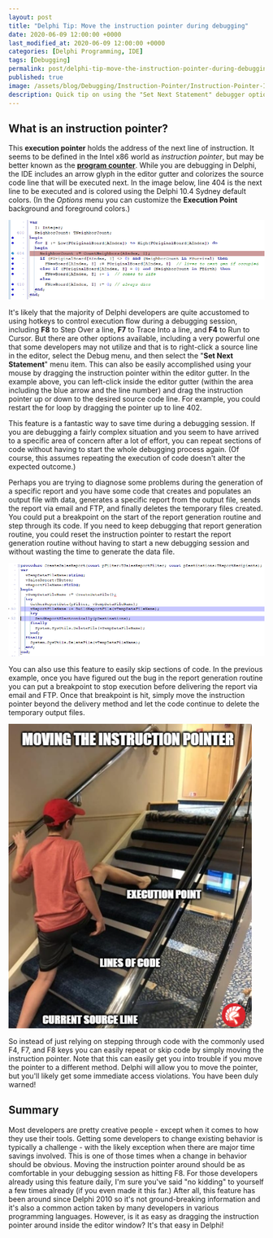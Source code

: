 ```yaml
---
layout: post
title: "Delphi Tip: Move the instruction pointer during debugging"
date: 2020-06-09 12:00:00 +0000
last_modified_at: 2020-06-09 12:00:00 +0000
categories: [Delphi Programming, IDE]
tags: [Debugging]
permalink: post/delphi-tip-move-the-instruction-pointer-during-debugging
published: true
image: /assets/blog/Debugging/Instruction-Pointer/Instruction-Pointer-IDE-Gutter.png
description: Quick tip on using the "Set Next Statement" debugger option in the Delphi IDE. This is also available by dragging within the editor gutter.
---
```

## What is an instruction pointer?

This **execution pointer** holds the address of the next line of instruction. It seems to be defined in the Intel x86 world as _instruction pointer_, but may be better known as the [**program counter**](https://en.wikipedia.org/wiki/Program_counter). While you are debugging in Delphi, the IDE includes an arrow glyph in the editor gutter and colorizes the source code line that will be executed next. In the image below, line 404 is the next line to be executed and is colored using the Delphi 10.4 Sydney default colors. (In the _Options_ menu you can customize the **Execution Point** background and foreground colors.)

![Debugging game of life code](/assets/blog/Debugging/Instruction-Pointer/Game-Of-Life-ExecutionPoint.png)

It's likely that the majority of Delphi developers are quite accustomed to using hotkeys to control execution flow during a debugging session, including **F8** to Step Over a line, **F7** to Trace Into a line, and **F4** to Run to Cursor. But there are other options available, including a very powerful one that some developers may not utilize and that is to right-click a source line in the editor, select the Debug menu, and then select the "**Set Next Statement**" menu item. This can also be easily accomplished using your mouse by dragging the instruction pointer within the editor gutter. In the example above, you can left-click inside the editor gutter (within the area including the blue arrow and the line number) and drag the instruction pointer up or down to the desired source code line. For example, you could restart the for loop by dragging the pointer up to line 402.

This feature is a fantastic way to save time during a debugging session. If you are debugging a fairly complex situation and you seem to have arrived to a specific area of concern after a lot of effort, you can repeat sections of code without having to start the whole debugging process again. (Of course, this assumes repeating the execution of code doesn't alter the expected outcome.)

Perhaps you are trying to diagnose some problems during the generation of a specific report and you have some code that creates and populates an output file with data, generates a specific report from the output file, sends the report via email and FTP, and finally deletes the temporary files created. You could put a breakpoint on the start of the report generation routine and step through its code. If you need to keep debugging that report generation routine, you could reset the instruction pointer to restart the report generation routine without having to start a new debugging session and without wasting the time to generate the data file.

![Multiple Breakpoints](/assets/blog/Debugging/Instruction-Pointer/Example-ExecutionPoint.png)

You can also use this feature to easily skip sections of code. In the previous example, once you have figured out the bug in the report generation routine you can put a breakpoint to stop execution before delivering the report via email and FTP. Once that breakpoint is hit, simply move the instruction pointer beyond the delivery method and let the code continue to delete the temporary output files.

![Move the instruction pointer meme image](/assets/blog/Debugging/Instruction-Pointer/Move-Execution-Point-Meme.png)

So instead of just relying on stepping through code with the commonly used F4, F7, and F8 keys you can easily repeat or skip code by simply moving the instruction pointer. Note that this can easily get you into trouble if you move the pointer to a different method. Delphi will allow you to move the pointer, but you'll likely get some immediate access violations. You have been duly warned!

## Summary

Most developers are pretty creative people - except when it comes to how they use their tools. Getting some developers to change existing behavior is typically a challenge - with the likely exception when there are major time savings involved. This is one of those times when a change in behavior should be obvious. Moving the instruction pointer around should be as comfortable in your debugging session as hitting F8. For those developers already using this feature daily, I'm sure you've said "no kidding" to yourself a few times already (if you even made it this far.) After all, this feature has been around since Delphi 2010 so it's not ground-breaking information and it's also a common action taken by many developers in various programming languages. However, is it as easy as dragging the instruction pointer around inside the editor window? It's that easy in Delphi!

